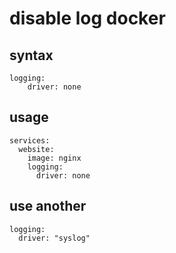 # disable log docker

## syntax

````
logging:
    driver: none
````

## usage
````
services:
  website:
    image: nginx
    logging:
      driver: none
````

## use another
````
logging:
  driver: "syslog"
````    
